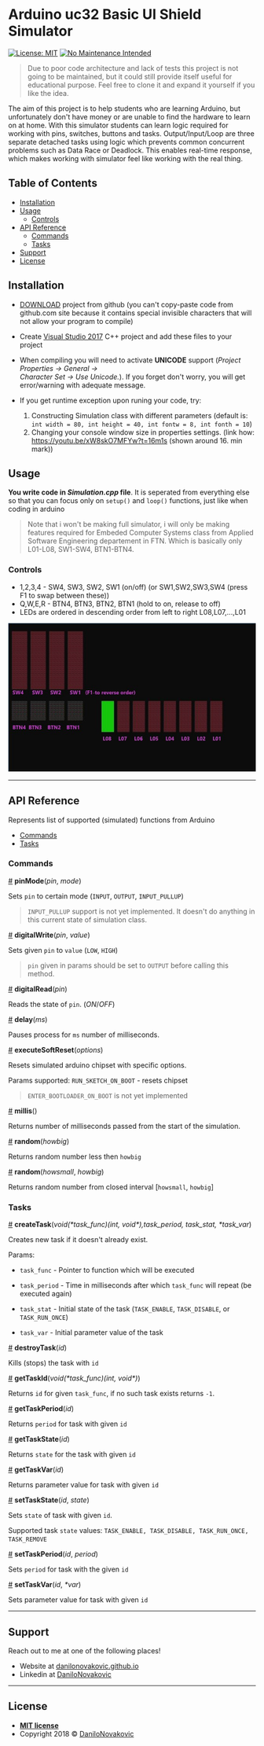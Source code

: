 # Arduino uc32 Basic UI Shield Simulator

[![License: MIT](https://img.shields.io/badge/License-MIT-yellow.svg)](https://opensource.org/licenses/MIT)
[![No Maintenance Intended](http://unmaintained.tech/badge.svg)](http://unmaintained.tech/)

> Due to poor code architecture and lack of tests this project is not going to be maintained, but it could still provide itself useful for educational purpose. Feel free to clone it and expand it yourself if you like the idea.

The aim of this project is to help students who are learning Arduino, but unfortunately don't have money or are unable to find the hardware to learn on at home. With this simulator students can learn logic required for working with pins, switches, buttons and tasks. Output/Input/Loop are three separate detached tasks using logic which prevents common concurrent problems such as Data Race or Deadlock. This enables real-time response, which makes working with simulator feel like working with the real thing.

## Table of Contents

- [Installation](#installation)
- [Usage](#usage)
  - [Controls](#controls)
- [API Reference](#api-reference)
  - [Commands](#commands)
  - [Tasks](#tasks)
- [Support](#support)
- [License](#license)

## Installation

- [DOWNLOAD](https://github.com/DaniloNovakovic/Arduino_uc32_basic_ui_shield_simulator/archive/master.zip) project from github (you can't copy-paste code from github.com site because it contains special
invisible characters that will not allow your program to compile)

- Create [Visual Studio 2017](https://visualstudio.microsoft.com/downloads/) C++ project and add these files to your project

- When compiling you will need to activate **UNICODE** support (_Project Properties -> General -> \
Character Set -> Use Unicode._). If you forget don't worry, you will get error/warning with adequate message.

- If you get runtime exception upon runing your code, try:
  1) Constructing Simulation class with different parameters (default is: `int width = 80, int height = 40, int fontw = 8, int fonth = 10`)
  2) Changing your console window size in properties settings. (link how: <https://youtu.be/xW8skO7MFYw?t=16m1s>  (shown around 16. min mark))

## Usage

**You write code in _Simulation.cpp_ file**. It is seperated from everything else
so that you can focus only on `setup()` and `loop()` functions, just like when coding in arduino

> Note that i won't be making full simulator, i will only be making features required for Embeded Computer Systems class from Applied Software Engineering departement in FTN. Which is basically only L01-L08, SW1-SW4, BTN1-BTN4.

### Controls
  
- 1,2,3,4 - SW4, SW3, SW2, SW1 (on/off) (or SW1,SW2,SW3,SW4 (press F1 to swap between these))
- Q,W,E,R - BTN4, BTN3, BTN2, BTN1 (hold to on, release to off)
- LEDs are ordered in descending order from left to right L08,L07,...,L01

![Console Output Preview](./doc/ArduinoSimulator.JPG)

---

## API Reference

Represents list of supported (simulated) functions from Arduino

- [Commands](#Commands)
- [Tasks](#Tasks)

### Commands

<a name="pinMode" href="#pinMode">#</a> **pinMode**(*pin*, *mode*)

Sets `pin` to certain mode (`INPUT`, `OUTPUT`, `INPUT_PULLUP`)

> `INPUT_PULLUP` support is not yet implemented. It doesn't do anything in this current state of simulation class.

<a name="digitalWrite" href="#digitalWrite">#</a> **digitalWrite**(*pin*, *value*)

Sets given `pin` to `value` (`LOW`, `HIGH`)

> `pin` given in params should be set to `OUTPUT` before calling this method.

<a name="digitalRead" href="#digitalRead">#</a> **digitalRead**(*pin*)

Reads the state of `pin`. (*ON*/*OFF*)

<a name="delay" href="#delay">#</a> **delay**(*ms*)

Pauses process for `ms` number of milliseconds.

<a name="executeSoftReset" href="#executeSoftReset">#</a> **executeSoftReset**(*options*)

Resets simulated arduino chipset with specific options.

Params supported: `RUN_SKETCH_ON_BOOT` - resets chipset

> `ENTER_BOOTLOADER_ON_BOOT` is not yet implemented

<a name="millis" href="#millis">#</a> **millis**()

Returns number of milliseconds passed from the start of the simulation.

<a name="random" href="#random">#</a> **random**(*howbig*)

Returns random number less then `howbig`

<a name="random" href="#random">#</a> **random**(*howsmall*, *howbig*)

Returns random number from closed interval [`howsmall`, `howbig`]

### Tasks

<a name="createTask" href="#createTask">#</a> **createTask**(*void(\*task_func)(int, void\*),task_period, task_stat, \*task_var*)

Creates new task if it doesn't already exist.

Params:

- `task_func` - Pointer to function which will be executed

- `task_period` - Time in milliseconds after which `task_func` will repeat (be executed again)
  
- `task_stat` - Initial state of the task (`TASK_ENABLE`, `TASK_DISABLE`, or `TASK_RUN_ONCE`)

- `task_var` - Initial parameter value of the task

<a name="destroyTask" href="#destroyTask">#</a> **destroyTask**(*id*)

Kills (stops) the task with `id`

<a name="getTaskId" href="#getTaskId">#</a> **getTaskId**(*void(\*task_func)(int, void\*)*)

Returns `id` for given `task_func`, if no such task exists returns `-1`.

<a name="getTaskPeriod" href="#getTaskPeriod">#</a> **getTaskPeriod**(*id*)

Returns `period` for task with given `id`

<a name="getTaskState" href="#getTaskState">#</a> **getTaskState**(*id*)

Returns `state` for the task with given `id`

<a name="getTaskVar" href="#getTaskVar">#</a> **getTaskVar**(*id*)

Returns parameter value for task with given `id`

<a name="setTaskState" href="#setTaskState">#</a> **setTaskState**(*id*, *state*)

Sets `state` of task with given `id`.

Supported task `state` values: `TASK_ENABLE, TASK_DISABLE, TASK_RUN_ONCE, TASK_REMOVE`

<a name="setTaskPeriod" href="#setTaskPeriod">#</a> **setTaskPeriod**(*id*, *period*)

Sets `period` for task with the given `id`

<a name="setTaskVar" href="#setTaskVar">#</a> **setTaskVar**(*id*, *\*var*)

Sets parameter value for task with given `id`

---

## Support

Reach out to me at one of the following places!

- Website at [danilonovakovic.github.io](https://danilonovakovic.github.io/index.html)
- Linkedin at [DaniloNovakovic](https://www.linkedin.com/in/danilo-novakovi%C4%87-821934167/)

---

## License

- **[MIT license](http://opensource.org/licenses/mit-license.php)**
- Copyright 2018 © [DaniloNovakovic](https://github.com/DaniloNovakovic)
